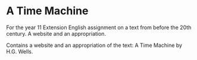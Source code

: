 # A Time Machine
For the year 11 Extension English assignment on a text from before the 20th century. A website and an appropriation.

Contains a website and an appropriation of the text: A Time Machine by H.G. Wells.
